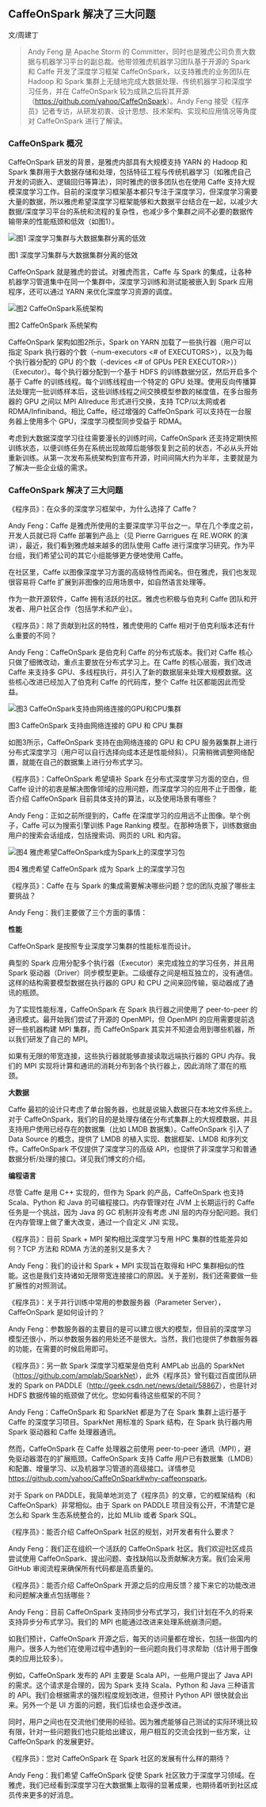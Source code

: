 ## CaffeOnSpark 解决了三大问题



文/周建丁

>Andy Feng 是 Apache Storm 的 Committer，同时也是雅虎公司负责大数据与机器学习平台的副总裁。他带领雅虎机器学习团队基于开源的 Spark 和 Caffe 开发了深度学习框架 CaffeOnSpark，以支持雅虎的业务团队在 Hadoop 和 Spark 集群上无缝地完成大数据处理、传统机器学习和深度学习任务，并在 CaffeOnSpark 较为成熟之后将其开源（<https://github.com/yahoo/CaffeOnSpark>）。Andy Feng 接受《程序员》记者专访，从研发初衷、设计思想、技术架构、实现和应用情况等角度对 CaffeOnSpark 进行了解读。

### CaffeOnSpark 概况
CaffeOnSpark 研发的背景，是雅虎内部具有大规模支持 YARN 的 Hadoop 和 Spark 集群用于大数据存储和处理，包括特征工程与传统机器学习（如雅虎自己开发的词嵌入、逻辑回归等算法），同时雅虎的很多团队也在使用 Caffe 支持大规模深度学习工作。目前的深度学习框架基本都只专注于深度学习，但深度学习需要大量的数据，所以雅虎希望深度学习框架能够和大数据平台结合在一起，以减少大数据/深度学习平台的系统和流程的复杂性，也减少多个集群之间不必要的数据传输带来的性能瓶颈和低效（如图1）。

<img src="http://ipad-cms.csdn.net/cms/attachment/201604/56fb87377a35a.jpg" alt="图1  深度学习集群与大数据集群分离的低效" title="图1  深度学习集群与大数据集群分离的低效" />

图1 深度学习集群与大数据集群分离的低效

CaffeOnSpark 就是雅虎的尝试。对雅虎而言，Caffe 与 Spark 的集成，让各种机器学习管道集中在同一个集群中，深度学习训练和测试能被嵌入到 Spark 应用程序，还可以通过 YARN 来优化深度学习资源的调度。

<img src="http://ipad-cms.csdn.net/cms/attachment/201604/56fb8746aa40f.jpg" alt="图2  CaffeOnSpark系统架构" title="图2  CaffeOnSpark系统架构" />

图2 CaffeOnSpark 系统架构

CaffeOnSpark 架构如图2所示，Spark on YARN 加载了一些执行器（用户可以指定 Spark 执行器的个数（–num-executors <# of EXECUTORS>），以及为每个执行器分配的 GPU 的个数（-devices <# of GPUs PER EXECUTOR>））（Executor）。每个执行器分配到一个基于 HDFS 的训练数据分区，然后开启多个基于 Caffe 的训练线程。每个训练线程由一个特定的 GPU 处理。使用反向传播算法处理完一批训练样本后，这些训练线程之间交换模型参数的梯度值，在多台服务器的 GPU 之间以 MPI Allreduce 形式进行交换，支持 TCP/以太网或者 RDMA/Infiniband。相比 Caffe，经过增强的 CaffeOnSpark 可以支持在一台服务器上使用多个 GPU，深度学习模型同步受益于 RDMA。

考虑到大数据深度学习往往需要漫长的训练时间，CaffeOnSpark 还支持定期快照训练状态，以便训练任务在系统出现故障后能够恢复到之前的状态，不必从头开始重新训练。从第一次发布系统架构到宣布开源，时间间隔大约为半年，主要就是为了解决一些企业级的需求。

### CaffeOnSpark 解决了三大问题
《程序员》：在众多的深度学习框架中，为什么选择了 Caffe？

Andy Feng：Caffe 是雅虎所使用的主要深度学习平台之一。早在几个季度之前，开发人员就已将 Caffe 部署到产品上（见 Pierre Garrigues 在 RE.WORK 的演讲），最近，我们看到雅虎越来越多的团队使用 Caffe 进行深度学习研究。作为平台组，我们希望公司的其它小组能够更方便地使用 Caffe。

在社区里，Caffe 以图像深度学习方面的高级特性而闻名。但在雅虎，我们也发现很容易将 Caffe 扩展到非图像的应用场景中，如自然语言处理等。

作为一款开源软件，Caffe 拥有活跃的社区。雅虎也积极与伯克利 Caffe 团队和开发者、用户社区合作（包括学术和产业）。

《程序员》：除了贡献到社区的特性，雅虎使用的 Caffe 相对于伯克利版本还有什么重要的不同？

Andy Feng：CaffeOnSpark 是伯克利 Caffe 的分布式版本。我们对 Caffe 核心只做了细微改动，重点主要放在分布式学习上。在 Caffe 的核心层面，我们改进 Caffe 来支持多 GPU、多线程执行，并引入了新的数据层来处理大规模数据。这些核心改进已经加入了伯克利 Caffe 的代码库，整个 Caffe 社区都能因此而受益。

<img src="http://ipad-cms.csdn.net/cms/attachment/201604/56fb874fc6e2f.jpg" alt="图3  CaffeOnSpark支持由网络连接的GPU和CPU集群" title="图3  CaffeOnSpark支持由网络连接的GPU和CPU集群" />

图3  CaffeOnSpark 支持由网络连接的 GPU 和 CPU 集群

如图3所示，CaffeOnSpark 支持在由网络连接的 GPU 和 CPU 服务器集群上进行分布式深度学习（用户可以自行选择向成本还是性能倾斜）。只需稍微调整网络配置，就能在自己的数据集上进行分布式学习。

《程序员》：CaffeOnSpark 希望填补 Spark 在分布式深度学习方面的空白，但 Caffe 设计的初衷是解决图像领域的应用问题，而深度学习的应用不止于图像，能否介绍 CaffeOnSpark 目前具体支持的算法，以及使用场景有哪些？

Andy Feng：正如之前所提到的，Caffe 在深度学习的应用远不止图像。举个例子，Caffe 可以为搜索引擎训练 Page Ranking 模型。在那种场景下，训练数据由用户的搜索会话组成，包括搜索词、网页的 URL 和内容。

<img src="http://ipad-cms.csdn.net/cms/attachment/201604/56fb8768dd16d.jpg" alt="图4  雅虎希望CaffeOnSpark成为Spark上的深度学习包" title="图4  雅虎希望CaffeOnSpark成为Spark上的深度学习包" />

图4  雅虎希望 CaffeOnSpark 成为 Spark 上的深度学习包

《程序员》：Caffe 在与 Spark 的集成需要解决哪些问题？您的团队克服了哪些主要挑战？

Andy Feng：我们主要做了三个方面的事情：

**性能**

CaffeOnSpark 是按照专业深度学习集群的性能标准而设计。

典型的 Spark 应用分配多个执行器（Executor）来完成独立的学习任务，并且用 Spark 驱动器（Driver）同步模型更新。二级缓存之间是相互独立的，没有通信。这样的结构需要模型数据在执行器的 GPU 和 CPU 之间来回传输，驱动器成了通讯的瓶颈。

为了实现性能标准，CaffeOnSpark 在 Spark 执行器之间使用了 peer-to-peer 的通讯模式。最开始我们尝试了开源的 OpenMPI，但 OpenMPI 的应用需要提前选好一些机器构建 MPI 集群，而 CaffeOnSpark 其实并不知道会用到哪些机器，所以我们研发了自己的 MPI。

如果有无限的带宽连接，这些执行器就能够直接读取远端执行器的 GPU 内存。我们的 MPI 实现将计算和通讯的消耗分布到各个执行器上，因此消除了潜在的瓶颈。

**大数据**

Caffe 最初的设计只考虑了单台服务器，也就是说输入数据只在本地文件系统上。对于 CaffeOnSpark，我们的目的是处理存储在分布式集群上的大规模数据，并且支持用户使用已经存在的数据集（比如 LMDB 数据集）。CaffeOnSpark 引入了 Data Source 的概念，提供了 LMDB 的植入实现、数据框架、LMDB 和序列文件。CaffeOnSpark 不仅提供了深度学习的高级 API，也提供了非深度学习和普通数据分析/处理的接口。详见我们博文的介绍。

**编程语言**

尽管 Caffe 是用 C++ 实现的，但作为 Spark 的产品，CaffeOnSpark 也支持 Scala、Python 和 Java 的可编程接口。内存管理对在 JVM 上长期运行的 Caffe 任务是一个挑战，因为 Java 的 GC 机制并没有考虑 JNI 层的内存分配问题。我们在内存管理上做了重大改变，通过一个自定义 JNI 实现。

《程序员》：目前 Spark + MPI 架构相比深度学习专用 HPC 集群的性能差异如何？TCP 方法和 RDMA 方法的差别又是多大？

Andy Feng：我们的设计和 Spark + MPI 实现旨在取得和 HPC 集群相似的性能。这也是我们支持诸如无限带宽连接接口的原因。关于差别，我们还需要做一些扩展性的对照测试。

《程序员》：关于并行训练中常用的参数服务器（Parameter Server），CaffeOnSpark 是如何设计的？

Andy Feng：参数服务器的主要目的是可以建立很大的模型，但目前的深度学习模型还很小，所以参数服务器的用处还不是很大。当然，我们也提供了参数服务器的功能，在需要的时候启用即可。

《程序员》：另一款 Spark 深度学习框架是伯克利 AMPLab 出品的
SparkNet（<https://github.com/amplab/SparkNet>），此外《程序员》曾刊载过百度团队研发的 Spark on PADDLE（<http://geek.csdn.net/news/detail/58867>），也是针对 HDFS 数据传输的瓶颈做了优化。您如何看待这些框架的不同？

Andy Feng：CaffeOnSpark 和 SparkNet 都是为了在 Spark 集群上运行基于 Caffe 的深度学习项目。SparkNet 用标准的 Spark 结构，在 Spark 执行器内用 Spark 驱动器和 Caffe 处理器通讯。

然而，CaffeOnSpark 在 Caffe 处理器之前使用 peer-to-peer 通讯（MPI），避免驱动器潜在的扩展瓶颈。CaffeOnSpark 支持 Caffe 用户已有数据集（LMDB）和配置、增量学习、以及机器学习管道的高级接口。详情参见 <https://github.com/yahoo/CaffeOnSpark#why-caffeonspark>。

对于 Spark on PADDLE，我简单地浏览了《程序员》的文章，它的框架结构（和 CaffeOnSpark）非常相似。由于 Spark on PADDLE 项目没有公开，不清楚它是怎么和 Spark 生态系统整合的，比如 MLlib 或者 Spark SQL。

《程序员》：能否介绍 CaffeOnSpark 社区的规划，对开发者有什么要求？

Andy Feng：我们正在组织一个活跃的 CaffeOnSpark 社区。我们欢迎社区成员尝试使用 CaffeOnSpark、提出问题、查找缺陷以及贡献解决方案。我们会采用 GitHub 审阅流程来确保所有代码都是高质量的。

《程序员》：能否介绍 CaffeOnSpark 开源之后的应用反馈？接下来它的功能改进和问题解决重点包括哪些？

Andy Feng：目前 CaffeOnSpark 支持同步分布式学习，我们计划在不久的将来支持异步分布式学习。我们的 MPI 也能通过改进来处理系统崩溃问题。

如我们预计，CaffeOnSpark 开源之后，每天的访问量都在增长，包括一些国内的用户。很多人为他们在使用过程中遇到的一些问题向我们寻求帮助（估计用于图像类的应用比较多）。

例如，CaffeOnSpark 发布的 API 主要是 Scala API，一些用户提出了 Java API 的需求。这个请求是合理的，因为 Spark 支持 Scala、Python 和 Java 三种语言的 API。我们会根据需求的强烈程度规划改进，但预计 Python API 很快就会出来。另外一个是 UI 方面的问题，我们后续也会逐步改进。

同时，用户之间也在交流他们使用的经验。因为雅虎能够自己测试的实际环境比较有限，针对一些问题我们也只能给出建议，用户相互的交流会找到一些方案，让 CaffeOnSpark 的发展更好。

《程序员》：您对 CaffeOnSpark 在 Spark 社区的发展有什么样的期待？

Andy Feng：我们希望 CaffeOnSpark 促使 Spark 社区致力于深度学习领域。在雅虎，我们已经看到深度学习在大数据集上取得的显著成果，也期待着听到社区成员传来更多的好消息。